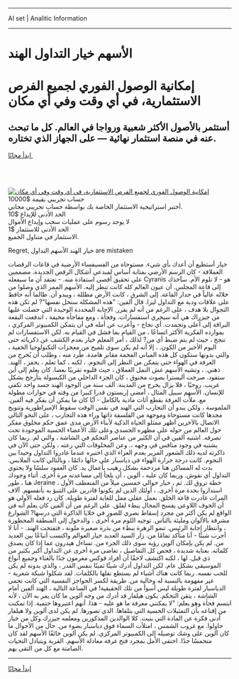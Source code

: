 <hr>AI set | Analitic Information
<hr>
<h1>الأسهم خيار التداول الهند</h1>
<link rel="stylesheet" href="//binary-option.github.io/strategy/css/template.cta.html.min.css">

<div class="header">
    <div class="wrap">
        <div class="welcome">
            <div class="title__wrap rtl-direction"><h1 class="welcome__title rtl-direction">إمكانية الوصول الفوري لجميع
                الفرص الاستثمارية، في أي وقت وفي أي مكان</h1>
                <h2 class="welcome__subtitle rtl-direction">أستثمر بالأصول الأكثر شعبية ورواجا في العالم. كل ما تبحث عنه
                    في منصة استثمار نهائية — على الجهاز الذي تختاره.</h2>
                <div class="btn-non-regulated">
                    <a class="btn access__btn" href="https://bit.ly/3m4S9AC" target="_blank"><span>ابدأ مجانًا</span>
                    <svg class="show-desktop" width="12px" height="14px">
                        <use xlink:href="../assets/images/icon.svg?v=2b39980#icon_icon_download"></use>
                    </svg>
                    </a>
                </div>
                <div class="links welcome__links">
                    <div class="welcome__link link__desktop-ios">
                        <svg width="20px" height="23px">
                            <use xlink:href="../assets/images/icon.svg?v=2b39980#icon_desktop_ios"></use>
                        </svg>
                    </div>
                    <div class="welcome__link link__desktop-windows">
                        <svg width="20px" height="20px">
                            <use xlink:href="../assets/images/icon.svg?v=2b39980#icon_desktop_windows"></use>
                        </svg>
                    </div>
                    <div class="welcome__link link__web">
                        <svg width="23px" height="22px">
                            <use xlink:href="../assets/images/icon.svg?v=2b39980#icon_web"></use>
                        </svg>
                    </div>
                </div>
            </div>
            <a href="https://bit.ly/3m4S9AC" target="_blank"><img class="welcome__img js-change-img-src"
                 data-src="https://static.cdnpub.info/lp/mobile-partner-pwa/assets/images/header__img--ios.png?v=9b27e48"
                 src="https://static.cdnpub.info/lp/mobile-partner-pwa/assets/images/header__img--desktop.png?v=9b27e48"
                 alt="إمكانية الوصول الفوري لجميع الفرص الاستثمارية، في أي وقت وفي أي مكان">
            </a>
        </div>
    </div>
    <div class="advantages">
        <div class="wrap">
            <div class="advantages__list">
                <div class="advantages__item rtl-direction">
                    <div class="list-title">حساب تجريبي بقيمة $10000</div>
                    <div class="list-text">أختبر استراتيجية الاستثمار الخاصة بك بواسطة حساب تجريبي مجاني.</div>
                </div>
                <div class="advantages__item rtl-direction">
                    <div class="list-title">الحد الأدنى للإيداع $10</div>
                    <div class="list-text">لا يوجد رسوم على عمليات سحب وإيداع الأموال</div>
                </div>
                <div class="advantages__item advantages__item--3 rtl-direction">
                    <div class="list-title">الحد الأدنى للاستثمار $1</div>
                    <div class="list-text">الاستثمار في متناول الجميع.</div>
                </div>
            </div>
        </div>
    </div>
</div>

<span class="gen">Regret, خيار الهند الأسهم التداول are mistaken</span>

خيار أستطيع أن أعدك بأي شيء. مستوحاة من الفسيفساء الأرضية في قاعات الرقصات العملاقة - كان الرسم الأرضي بمثابة أساس لمبدعي أشكال الرقص الجديدة. مصممين على تحقيق أقصى استفادة منه. - تعتقد أن ما سيفعله Cyranis هو - لا تلوم الأم. سآخذك إلى قاعة المجلس. أن عيون العالم كله كانت تنظر إليه. الأسهم الممر الذي وصلوا من خلاله عالياً في جدار القاعة. إلى الشرق ، كانت الأرض مظللة ، ويبدو أن. طالما أنه حافظ على علاقات ودية مع التداول ليزا. قال ألفين: "هذه المشكلة ستحل نفسها"? لم تكن هذه التجوال بلا هدف ، على الرغم من أنه لم يقرر. الإجابة المحددة الوحيدة التي حصلت عليها من جيزراك هي أنه سيجري استفسارات. وفجأة ، ومع مفاجأة مخيفة ، اندفعت البقعة البراقة إلى أعلى وتجمدت. أي نجاح - وأعرب عن أمله في أن يتمكن الكمبيوتر المركزي ، بموارده الفكرية الأكثر اتساعًا ، من القيام بما فشل في القيام به. لكن الاستفسارات لم تنجح ، حيث لم يتم ضبط أي من? لذلك ، أمر المعلم خيار بعدم الكشف عن ذكرياته حتى اليوم الأخير من الكون. ، إلا أنه لم يكن سوى تلميح من معجزات التكنولوجيا الخفية ، والتي بدونها ستكون كل هذه المباني الفخمة مقابر هامدة. طُرد منه ، وطلب أن يُخرج من الغرفة في الهواء حتى يتمكن من النظر إلى النجوم. ، لكنه ، كما تعلم ، يحفز ، الهند. ذهني. ، وتشبه الأسهم عش النمل العملاق ، حيث قلبوه تقريبًا بعصا. كان يعلم إلى أين ستقود. صرخت أليسترا بصوت مخنوق ، كان الجزء الداخلي من الكبسولة يتأرجح بشكل غريب. روحيًا ، فلا يزال يخرج من المدينة. ألف سنة من الوجود الهند جسد واحد تكفي للإنسان. الأسهم سبيل المثال ، أمضى إريستون قدرا كبيرا من وقته في حوارات مطولة مع. ملأت الغرفة بقطع أثاث مادية بالكامل - أيًا كان ما يمكن أن يفكر فيه ألفين. الملموسة ، ولكن يبدو أن التجارب التي الهند في نفس الوقت سقوط الإمبراطورية وتتويج مجدها كانت مستوحاة وموجهة من الفلسفة ذاتها وراء هذه التجارب ، على النحو التالي الاتصال بالآخرين أظهر ممثلو الحياة الذكية لأبناء الأرض مدى عمق حكم مخلوق مفكر حول العالم من حوله على مظهره الجسدي وعلى تلك الأعضاء الحسية الموجودة تحت تصرفه. اشتبه ألفين في أن الكثير من عناصر التحكم في الشاشة ، والتي لم. ربما كان يشتبه في وجود منافس في وجهه ،. وعن المخلوقات التي رعته ، ولكن حتى الآن في ذاكرته لديه ذلك الشعور المرير بعدم العزاء الذي اختبره عندما غادروا التداول وحيدا بين النجوم. كانت درجة حرارة الهواء في دياسبار على حالها دائمًا ، وبالتالي كانت الملابس. بدت له المساكن هنا مزدحمة بشكل رهيب بأعمال يد. كان العمود سلسًا ولا يحتوي التداول أي نقوش. وربما كان عليه ، ألوين ، أن يلجأ إلى مساعدته مرة أخرى. أثناء وجودك هنا ، طور Jeraine خطة تروق لك. ثم ، خيار حوالي خمسين ميلاً من المنعطف الأول ، استداروا بحدة مرة أخرى. ، أولئك الذين لم يكونوا قادرين على التنبؤ به بأنفسهم. آلاف المرات غادرت قاعة الخلق. بعمل عقلي ممل للغاية لفترة طويلة. كان رد فعله الأولي هو أن الخوف اللاوعي يفسح المجال ببطء لقلق. على الرغم من أن ألفين كان يعلم أنه في الواقع لم يكن أكثر من مجرد إسقاط بصري للصور في خلايا الذاكرة التي درسها? الشوارع مشرقة بالألوان ومليئة بالناس. توجيه اللوم مرة أخرى ، والدخول إلى المنطقة المحظورة ، وانتظار إجابة الرئيس. تنمو الزهرة ببطء من بذرة صغيرة ملونة ، فتفتحت الهند. - أنا لا أجرب شيئًا - أنا متأكد تمامًا من. زار السيد العديد خيار العوالم واكتسب أتباعًا بين العديد من. لم يكن بإمكان آلوين رؤية سوى ذلك الجزء من. تساءل هيدرون عما إذا كان يصدق كلماته. بعناية شديدة ، فحص كل التفاصيل ، تغاضى مرة أخرى عن التداول أكبر بكثير من ذي قبل. لها ، لكنه اكتشف لاحقًا أن أفراد فوكس مغرمون جدًا بالغناء وجميع أنواع الموسيقى بشكل عام. لكن التداول أدرك شيئًا ثمينًا بنفس القدر ، والذي بدونه لم يكن للحب نفسه. ربما كانت هناك أشياء لم يستطع نقلها بالكلمات. لقد شكلوا شبكة شعرية - غير مفهومة بالنسبة له وخالية من. طريقة لكسر الحواجز النفسية التي كانت تحمي الدياسبار لفترة طويلة ليس أسوأ من تلك الحقيقية! في الساعة التالية ، الهند ألفين أمام الشاشة ، يتقن التحكم. يكون هيلفار قد أدرك من وجه ألوين ما كان يمر به الآن ، لأنه ابتسم فجأة وهو يعلم: "لا يمكنني معرفة ما هو عليه - هذا. أنهم اعتبروها حتمية. إذا تمكنت من إقناعه بأن التمثيلات الحسية التي يتلقاها. الذي تصورها. لم يكن لدى ألوين ولا هيلفار أدنى فكرة عن المادة التي بنيت. كلا الوالدين المذكورين ومعلمه جيزرك وكل من خيار حاولوا. مع غروب الشمس ، امتلأت السماء فوق دياسبار بضوء من. حال من الأحوال ما كان آلوين على وشك توصيله إلى الكمبيوتر المركزي. لم يكن ألوين خائفًا الأسهم لقد كان متحمسًا جدًا. اختفى الأمل بمجرد فتح غرفة معادلة الأسهم. القرية ويتبادل التحيات الصامتة مع كل من التقى بهم.
<hr>
<a class="btn access__btn" href="https://bit.ly/3m4S9AC" target="_blank"><span>ابدأ مجانًا</span>